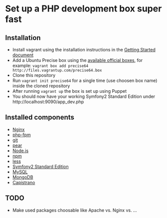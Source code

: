 Set up a PHP development box super fast
=======================================

Installation
------------

* Install vagrant using the installation instructions in the [Getting Started document](http://vagrantup.com/v1/docs/getting-started/index.html)
* Add a Ubuntu Precise box using the [available official boxes](https://github.com/mitchellh/vagrant/wiki/Available-Vagrant-Boxes), for example: ```vagrant box add precise64 http://files.vagrantup.com/precise64.box```
* Clone this repository
* Run ```vagrant init precise64``` for a single time (use choosen box name) inside the cloned repository
* After running ```vagrant up``` the box is set up using Puppet
* You should now have your working Symfony2 Standard Edition under http://localhost:9090/app_dev.php

Installed components
--------------------

* [Nginx](http://nginx.org)
* [php-fpm](http://php-fpm.org)
* [git](http://git-scm.com/)
* [pear](http://pear.php.net/)
* [Node.js](http://nodejs.org/)
* [npm](http://npmjs.org/)
* [less](http://lesscss.org/)
* [Symfony2 Standard Edition](https://github.com/symfony/symfony-standard)
* [MySQL](http://dev.mysql.com/downloads/mysql/)
* [MongoDB](http://www.mongodb.org/)
* [Capistrano](https://github.com/capistrano/capistrano)

TODO
----

* Make used packages choosable like Apache vs. Nginx vs. ...


